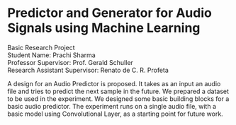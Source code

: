 # Predictor and Generator for Audio Signals using Machine Learning

Basic Research Project\
Student Name: Prachi Sharma\
Professor Supervisor: Prof. Gerald Schuller\
Research Assistant Supervisor: Renato de C. R. Profeta

 A design for an Audio  Predictor is proposed. It takes  as  an  input  an  audio  file  and  tries  to  predict  the  next sample  in  the  future.  We  prepared  a  dataset  to  be  used  in the  experiment.  We  designed  some  basic  building  blocks  for a  basic  audio  predictor. The  experiment  runs on  a  single audio  file,  with  a  basic  model  using  Convolutional  Layer, as  a  starting  point  for  future  work.
